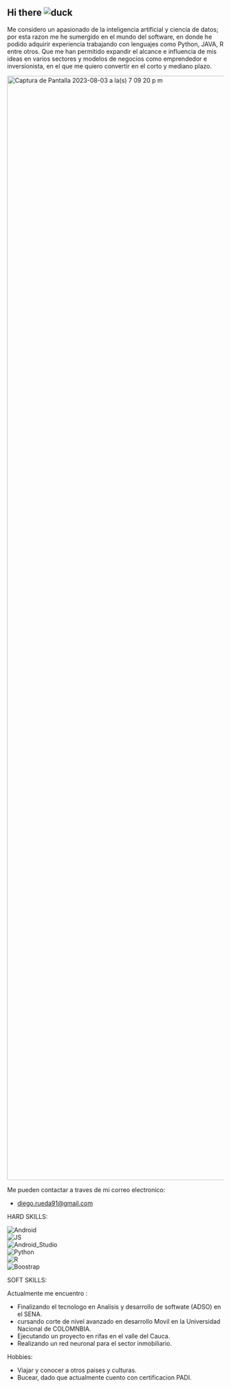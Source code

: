 ## Hi there ![duck](https://github.com/P4TO91/P4TO91/assets/93457382/606300a6-afec-4cbe-b720-3656582f2095)

Me considero un apasionado de la inteligencia artificial y ciencia de datos; por esta razon me he sumergido en el mundo del software, en donde he podido adquirir experiencia trabajando con lenguajes como Python, JAVA, R entre otros. Que me han permitido expandir el alcance e influencia de mis ideas en varios sectores y modelos de negocios como emprendedor e inversionista, en el que me quiero convertir en el corto y mediano plazo.

<img width="2560" alt="Captura de Pantalla 2023-08-03 a la(s) 7 09 20 p m" src="https://github.com/P4TO91/P4TO91/assets/93457382/3db97022-8c87-4955-9bc9-f2a024b8c1f0">



Me pueden contactar a traves de mi correo electronico:

- diego.rueda91@gmail.com

HARD SKILLS:

![Android](https://img.shields.io/badge/Android-3DDC84?style=for-the-badge&logo=android&logoColor=white&labelColor=101010)</br>
![JS](https://img.shields.io/badge/TypeScript-3178C6?style=flat&logo=typescript&logoColor=white)</br>
![Android_Studio](https://img.shields.io/badge/Android_Studio-3DDC84?style=for-the-badge&logo=android-studio&logoColor=white&labelColor=101010)</br>
![Python](https://img.shields.io/badge/Python-3776AB?style=flat&logo=python&logoColor=white)</br>
![R](https://img.shields.io/badge/R-276DC3?style=flat&logo=r&logoColor=white)</br>
![Boostrap](https://img.shields.io/badge/Bootstrap-7952B3?style=flat&logo=bootstrap&logoColor=white)</br>


SOFT SKILLS:

Actualmente me encuentro :

- Finalizando el tecnologo en Analisis y desarrollo de softwate (ADSO) en el SENA.
- cursando corte de nivel avanzado en desarrollo Movil en la Universidad Nacional de COLOMNBIA.
- Ejecutando un proyecto en rifas en el valle del Cauca.
- Realizando un red neuronal para el sector inmobiliario.

Hobbies:
- Viajar y conocer a otros paises y culturas.
- Bucear, dado que actualmente cuento con certificacion PADI.
